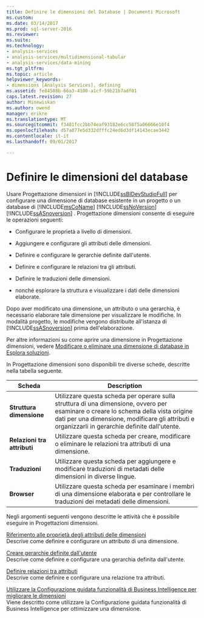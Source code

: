 ```yaml
---
title: Definire le dimensioni del Database | Documenti Microsoft
ms.custom: 
ms.date: 03/14/2017
ms.prod: sql-server-2016
ms.reviewer: 
ms.suite: 
ms.technology:
- analysis-services
- analysis-services/multidimensional-tabular
- analysis-services/data-mining
ms.tgt_pltfrm: 
ms.topic: article
helpviewer_keywords:
- dimensions [Analysis Services], defining
ms.assetid: fe84588b-66a3-4100-a1cf-59b21b7adf01
caps.latest.revision: 27
author: Minewiskan
ms.author: owend
manager: erikre
ms.translationtype: MT
ms.sourcegitcommit: f3481fcc2bb74eaf93182e6cc58f5a06666e10f4
ms.openlocfilehash: d57a877e5d332dfffc24ed6d3df14143ecae3442
ms.contentlocale: it-it
ms.lasthandoff: 09/01/2017

---
```

# <a name="define-database-dimensions"></a>Definire le dimensioni del database
  Usare Progettazione dimensioni in [!INCLUDE[ssBIDevStudioFull](../../includes/ssbidevstudiofull-md.md)] per configurare una dimensione di database esistente in un progetto o un database di [!INCLUDE[msCoName](../../includes/msconame-md.md)] [!INCLUDE[ssNoVersion](../../includes/ssnoversion-md.md)] [!INCLUDE[ssASnoversion](../../includes/ssasnoversion-md.md)] . Progettazione dimensioni consente di eseguire le operazioni seguenti:  
  
-   Configurare le proprietà a livello di dimensioni.  
  
-   Aggiungere e configurare gli attributi delle dimensioni.  
  
-   Definire e configurare le gerarchie definite dall'utente.  
  
-   Definire e configurare le relazioni tra gli attributi.  
  
-   Definire le traduzioni delle dimensioni.  
  
-   nonché esplorare la struttura e visualizzare i dati delle dimensioni elaborate.  
  
 Dopo aver modificato una dimensione, un attributo o una gerarchia, è necessario elaborare tale dimensione per visualizzare le modifiche. In modalità progetto, le modifiche vengono distribuite all'istanza di [!INCLUDE[ssASnoversion](../../includes/ssasnoversion-md.md)] prima dell'elaborazione.  
  
 Per altre informazioni su come aprire una dimensione in Progettazione dimensioni, vedere [Modificare o eliminare una dimensione di database in Esplora soluzioni](../../analysis-services/multidimensional-models/database-dimensions-modify-or-delete-a-database-dimension-in-solution-explorer.md).  
  
 In Progettazione dimensioni sono disponibili tre diverse schede, descritte nella tabella seguente.  
  
|Scheda|Description|  
|---------|-----------------|  
|**Struttura dimensione**|Utilizzare questa scheda per operare sulla struttura di una dimensione, ovvero per esaminare o creare lo schema della vista origine dati per una dimensione, modificare gli attributi e organizzarli in gerarchie definite dall'utente.|  
|**Relazioni tra attributi**|Utilizzare questa scheda per creare, modificare o eliminare le relazioni tra attributi di una dimensione.|  
|**Traduzioni**|Utilizzare questa scheda per aggiungere e modificare traduzioni di metadati delle dimensioni in diverse lingue.|  
|**Browser**|Utilizzare questa scheda per esaminare i membri di una dimensione elaborata e per controllare le traduzioni dei metadati delle dimensioni.|  
  
 Negli argomenti seguenti vengono descritte le attività che è possibile eseguire in Progettazioni dimensioni.  
  
 [Riferimento alle proprietà degli attributi delle dimensioni](../../analysis-services/multidimensional-models/dimension-attribute-properties-reference.md)  
 Descrive come definire e configurare un attributo di una dimensione.  
  
 [Creare gerarchie definite dall'utente](../../analysis-services/multidimensional-models/user-defined-hierarchies-create.md)  
 Descrive come definire e configurare una gerarchia definita dall'utente.  
  
 [Definire relazioni tra attributi](../../analysis-services/multidimensional-models/attribute-relationships-define.md)  
 Descrive come definire e configurare una relazione tra attributi.  
  
 [Utilizzare la Configurazione guidata funzionalità di Business Intelligence per migliorare le dimensioni](http://msdn.microsoft.com/library/12d995d1-75ca-4890-bf4b-a2656910b8d0)  
 Viene descritto come utilizzare la Configurazione guidata funzionalità di Business Intelligence per ottimizzare una dimensione.  
  
  
